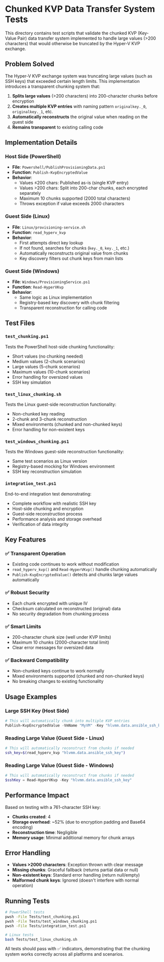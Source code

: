 # Chunked KVP Data Transfer System Tests

This directory contains test scripts that validate the chunked KVP (Key-Value Pair) data transfer system implemented to handle large values (>200 characters) that would otherwise be truncated by the Hyper-V KVP exchange.

## Problem Solved

The Hyper-V KVP exchange system was truncating large values (such as SSH keys) that exceeded certain length limits. This implementation introduces a transparent chunking system that:

1. **Splits large values** (>200 characters) into 200-character chunks before encryption
2. **Creates multiple KVP entries** with naming pattern `originalkey._0`, `originalkey._1`, etc.
3. **Automatically reconstructs** the original value when reading on the guest side
4. **Remains transparent** to existing calling code

## Implementation Details

### Host Side (PowerShell)
- **File**: `Powershell/PublishProvisioningData.ps1`
- **Function**: `Publish-KvpEncryptedValue`
- **Behavior**: 
  - Values ≤200 chars: Published as-is (single KVP entry)
  - Values >200 chars: Split into 200-char chunks, each encrypted separately
  - Maximum 10 chunks supported (2000 total characters)
  - Throws exception if value exceeds 2000 characters

### Guest Side (Linux)
- **File**: `Linux/provisioning-service.sh` 
- **Function**: `read_hyperv_kvp`
- **Behavior**:
  - First attempts direct key lookup
  - If not found, searches for chunks (`key._0`, `key._1`, etc.)
  - Automatically reconstructs original value from chunks
  - Key discovery filters out chunk keys from main lists

### Guest Side (Windows)
- **File**: `Windows/ProvisioningService.ps1`
- **Function**: `Read-HyperVKvp`
- **Behavior**: 
  - Same logic as Linux implementation
  - Registry-based key discovery with chunk filtering
  - Transparent reconstruction for calling code

## Test Files

### `test_chunking.ps1`
Tests the PowerShell host-side chunking functionality:
- Short values (no chunking needed)
- Medium values (2-chunk scenarios)
- Large values (5-chunk scenarios)
- Maximum values (10-chunk scenarios)
- Error handling for oversized values
- SSH key simulation

### `test_linux_chunking.sh` 
Tests the Linux guest-side reconstruction functionality:
- Non-chunked key reading
- 2-chunk and 3-chunk reconstruction
- Mixed environments (chunked and non-chunked keys)
- Error handling for non-existent keys

### `test_windows_chunking.ps1`
Tests the Windows guest-side reconstruction functionality:
- Same test scenarios as Linux version
- Registry-based mocking for Windows environment
- SSH key reconstruction simulation

### `integration_test.ps1`
End-to-end integration test demonstrating:
- Complete workflow with realistic SSH key
- Host-side chunking and encryption
- Guest-side reconstruction process
- Performance analysis and storage overhead
- Verification of data integrity

## Key Features

### ✅ **Transparent Operation**
- Existing code continues to work without modification
- `read_hyperv_kvp()` and `Read-HyperVKvp()` handle chunking automatically
- `Publish-KvpEncryptedValue()` detects and chunks large values automatically

### ✅ **Robust Security**
- Each chunk encrypted with unique IV
- Checksum calculated on reconstructed (original) data
- No security degradation from chunking process

### ✅ **Smart Limits**
- 200-character chunk size (well under KVP limits)
- Maximum 10 chunks (2000-character total limit)
- Clear error messages for oversized data

### ✅ **Backward Compatibility**
- Non-chunked keys continue to work normally
- Mixed environments supported (chunked and non-chunked keys)
- No breaking changes to existing functionality

## Usage Examples

### Large SSH Key (Host Side)
```powershell
# This will automatically chunk into multiple KVP entries
Publish-KvpEncryptedValue -VmName "MyVM" -Key "hlvmm.data.ansible_ssh_key" -Value $longSshKey -AesKey $aesKey
```

### Reading Large Value (Guest Side - Linux)
```bash
# This will automatically reconstruct from chunks if needed
ssh_key=$(read_hyperv_kvp "hlvmm.data.ansible_ssh_key")
```

### Reading Large Value (Guest Side - Windows)
```powershell
# This will automatically reconstruct from chunks if needed
$sshKey = Read-HyperVKvp -Key "hlvmm.data.ansible_ssh_key"
```

## Performance Impact

Based on testing with a 761-character SSH key:
- **Chunks created**: 4
- **Storage overhead**: ~52% (due to encryption padding and Base64 encoding)  
- **Reconstruction time**: Negligible
- **Memory usage**: Minimal additional memory for chunk arrays

## Error Handling

- **Values >2000 characters**: Exception thrown with clear message
- **Missing chunks**: Graceful fallback (returns partial data or null)
- **Non-existent keys**: Standard error handling (return null/empty)
- **Malformed chunk keys**: Ignored (doesn't interfere with normal operation)

## Running Tests

```bash
# PowerShell tests
pwsh -File Tests/test_chunking.ps1
pwsh -File Tests/test_windows_chunking.ps1
pwsh -File Tests/integration_test.ps1

# Linux tests
bash Tests/test_linux_chunking.sh
```

All tests should pass with ✅ indicators, demonstrating that the chunking system works correctly across all platforms and scenarios.